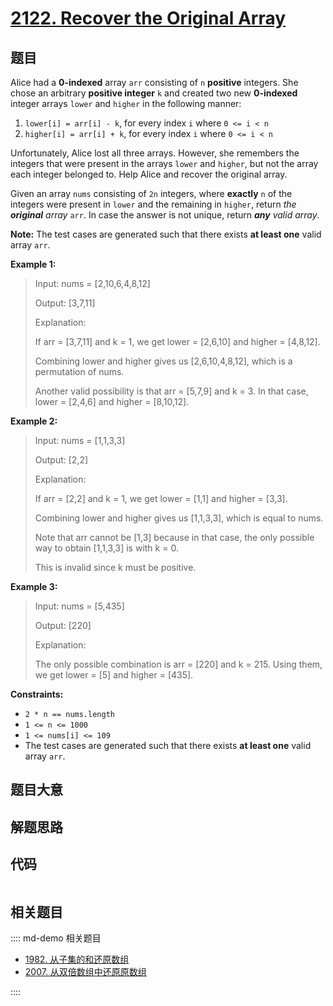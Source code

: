 # [2122. Recover the Original Array](https://leetcode.com/problems/recover-the-original-array)

## 题目

Alice had a **0-indexed** array `arr` consisting of `n` **positive** integers.
She chose an arbitrary **positive integer** `k` and created two new
**0-indexed** integer arrays `lower` and `higher` in the following manner:

  1. `lower[i] = arr[i] - k`, for every index `i` where `0 <= i < n`
  2. `higher[i] = arr[i] + k`, for every index `i` where `0 <= i < n`

Unfortunately, Alice lost all three arrays. However, she remembers the
integers that were present in the arrays `lower` and `higher`, but not the
array each integer belonged to. Help Alice and recover the original array.

Given an array `nums` consisting of `2n` integers, where **exactly** `n` of
the integers were present in `lower` and the remaining in `higher`, return
_the **original** array_ `arr`. In case the answer is not unique, return
_**any** valid array_.

**Note:** The test cases are generated such that there exists **at least one**
valid array `arr`.



**Example 1:**

> Input: nums = [2,10,6,4,8,12]
> 
> Output: [3,7,11]
> 
> Explanation:
> 
> If arr = [3,7,11] and k = 1, we get lower = [2,6,10] and higher = [4,8,12].
> 
> Combining lower and higher gives us [2,6,10,4,8,12], which is a permutation of nums.
> 
> Another valid possibility is that arr = [5,7,9] and k = 3. In that case, lower = [2,4,6] and higher = [8,10,12]. 

**Example 2:**

> Input: nums = [1,1,3,3]
> 
> Output: [2,2]
> 
> Explanation:
> 
> If arr = [2,2] and k = 1, we get lower = [1,1] and higher = [3,3].
> 
> Combining lower and higher gives us [1,1,3,3], which is equal to nums.
> 
> Note that arr cannot be [1,3] because in that case, the only possible way to obtain [1,1,3,3] is with k = 0.
> 
> This is invalid since k must be positive.

**Example 3:**

> Input: nums = [5,435]
> 
> Output: [220]
> 
> Explanation:
> 
> The only possible combination is arr = [220] and k = 215. Using them, we get lower = [5] and higher = [435].

**Constraints:**

  * `2 * n == nums.length`
  * `1 <= n <= 1000`
  * `1 <= nums[i] <= 109`
  * The test cases are generated such that there exists **at least one** valid array `arr`.


## 题目大意

## 解题思路

## 代码

```javascript

```

## 相关题目

:::: md-demo 相关题目
- [1982. 从子集的和还原数组](https://leetcode.com/problems/find-array-given-subset-sums)
- [2007. 从双倍数组中还原原数组](https://leetcode.com/problems/find-original-array-from-doubled-array)

::::
